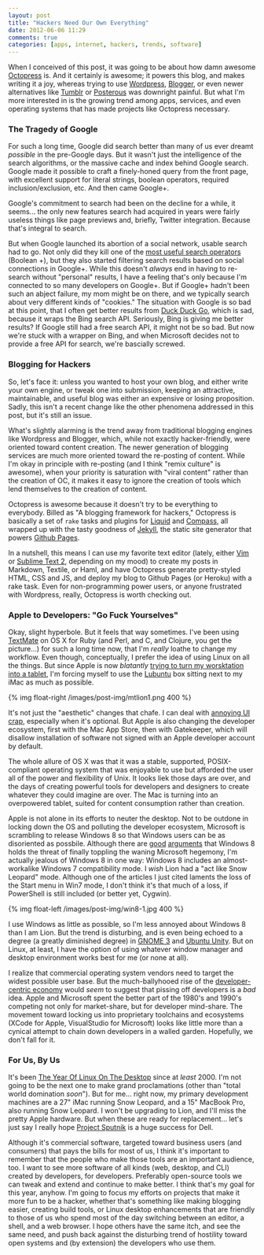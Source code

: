 ```yaml
---
layout: post
title: "Hackers Need Our Own Everything"
date: 2012-06-06 11:29
comments: true
categories: [apps, internet, hackers, trends, software]
---
```


When I conceived of this post, it was going to be about how damn awesome [Octopress](http://octopress.org) is. And it certainly is awesome; it powers this blog, and makes writing it a joy, whereas trying to use [Wordpress](http://wordpress.com), [Blogger](http://blogger.com), or even newer alternatives like [Tumblr](http://tumblr.com) or [Posterous](http://postero.us) was downright painful. But what I'm more interested in is the growing trend among apps, services, and even operating systems that has made projects like Octopress necessary.

### The Tragedy of Google

For such a long time, Google did search better than many of us ever dreamt _possible_ in the pre-Google days. But it wasn't just the intelligence of the search algorithms, or the massive cache and index behind Google search. Google made it possible to craft a finely-honed query from the front page, with excellent support for literal strings, boolean operators, required inclusion/exclusion, etc. And then came Google+.

Google's commitment to search had been on the decline for a while, it seems... the only new features search had acquired in years were fairly useless things like page previews and, briefly, Twitter integration. Because that's integral to search.

But when Google launched its abortion of a social network, usable search had to go. Not only did they kill one of the [most useful search operators](http://productforums.google.com/forum/#!topic/websearch/3oIWbew9xdE) (Boolean +), but they also started filtering search results based on social connections in Google+. While this doesn't _always_ end in having to re-search without "personal" results, I have a feeling that's only because I'm connected to so many developers on Google+. But if Google+ hadn't been such an abject failure, my mom might be on there, and we typically search about very different kinds of "cookies."  The situation with Google is so bad at this point, that I often get better results from [Duck Duck Go](http://duckduckgo.com/), which is sad, because it wraps the Bing search API. Seriously, Bing is giving me better results? If Google still had a free search API, it might not be so bad. But now we're stuck with a wrapper on Bing, and when Microsoft decides not to provide a free API for search, we're bascially screwed.

<!--more-->

### Blogging for Hackers

So, let's face it: unless you wanted to host your own blog, and either write your own engine, or tweak one into submission, keeping an attractive, maintainable, and useful blog was either an expensive or losing proposition. Sadly, this isn't a recent change like the other phenomena addressed in this post, but it's still an issue.

What's slightly alarming is the trend away from traditional blogging engines like Wordpress and Blogger, which, while not exactly hacker-friendly, were oriented toward content creation. The newer generation of blogging services are much more oriented toward the re-posting of content. While I'm okay in principle with re-posting (and I think "remix culture" is awesome), when your priority is saturation with "viral content" rather than the creation of OC, it makes it easy to ignore the creation of tools which lend themselves to the creation of content.

Octopress is awesome because it doesn't try to be everything to everybody. Billed as "A blogging framework for hackers," Octopress is basically a set of `rake` tasks and plugins for [Liquid](https://github.com/Shopify/liquid) and [Compass](http://compass-style.org/), all wrapped up with the tasty goodness of [Jekyll](https://github.com/mojombo/jekyll), the static site generator that powers [Github Pages](http://pages.github.com).

In a nutshell, this means I can use my favorite text editor (lately, either [Vim](http://www.vim.org/) or [Sublime Text 2](http://www.sublimetext.com/2), depending on my mood) to create my posts in Markdown, Textile, or Haml, and have Octopress generate pretty-styled HTML, CSS and JS, and deploy my blog to Github Pages (or Heroku) with a rake task. Even for non-programming power users, or anyone frustrated with Wordpress, really, Octopress is worth checking out. 

### Apple to Developers: "Go Fuck Yourselves"

Okay, slight hyperbole. But it feels that way sometimes. I've been using [TextMate](http://macromates.com/) on OS X for Ruby (and Perl, and C, and Clojure, you get the picture...) for such a long time now, that I'm _really_ loathe to change my workflow. Even though, conceptually, I prefer the idea of using Linux on all the things. But since Apple is now _blatantly_ [trying to turn my worsktation into a tablet](http://www.apple.com/macosx/mountain-lion/features.html), I'm forcing myself to use the [Lubuntu](http://lubuntu.org/) box sitting next to my iMac as much as possible. 

{% img float-right /images/post-img/mtlion1.png 400 %}

It's not just the "aesthetic" changes that chafe. I can deal with [annoying UI crap](http://unity.ubuntu.com/), especially when it's optional. But Apple is also changing the developer ecosystem, first with the Mac App Store, then with Gatekeeper, which will disallow installation of software not signed with an Apple developer account by default.

The whole allure of OS X was that it was a stable, supported, POSIX-compliant operating system that was enjoyable to use but afforded the user all of the power and flexibility of Unix. It looks liek those days are over, and the days of creating powerful tools for developers and designers to create whatever they could imagine are over. The Mac is turning into an overpowered tablet, suited for content consumption rather than creation.

Apple is not alone in its efforts to neuter the desktop. Not to be outdone in locking down the OS and polluting the developer ecosystem, Microsoft is scrambling to release Windows 8 so that Windows users can be as disoriented as possbile. Although there are [good](http://mobileopportunity.blogspot.com/2012/05/fear-and-loathing-and-windows-8.html) [arguments](http://pcunix.hubpages.com/hub/Why-Windows-8-might-Kill-Microsoft) that Windows 8 holds the threat of finally toppling the waning Microsoft hegemony, I'm actually jealous of Windows 8 in one way: Windows 8 includes an almost-workalike Windows 7 compatibility mode. I _wish_ Lion had a "act like Snow Leopard" mode. Although one of the articles I just cited laments the loss of the Start menu in Win7 mode, I don't think it's that much of a loss, if PowerShell is still included (or better yet, Cygwin). 

{% img float-left /images/post-img/win8-1.jpg 400 %}

I use Windows as little as possible, so I'm less annoyed about Windows 8 than I am Lion. But the trend is disturbing, and is even being echoed to a degree (a greatly diminished degree) in [GNOME 3](http://www.gnome.org/gnome-3/) and [Ubuntu Unity](http://unity.ubuntu.com/). But on Linux, at least, I have the option of using whatever window manager and desktop environment works best for me (or none at all). 

I realize that commercial operating system vendors need to target the widest possible user base. But the much-ballyhooed rise of the [developer-centric economy](http://www.forbes.com/sites/venkateshrao/2011/12/05/the-rise-of-developeronomics/) would _seem_ to suggest that pissing off developers is a _bad_ idea. Apple and Microsoft spent the better part of the 1980's and 1990's competing not only for market-share, but for developer mind-share. The movement toward locking us into proprietary toolchains and ecosystems (XCode for Apple, VisualStudio for Microsoft) looks like little more than a cynical attempt to chain down developers in a walled garden. Hopefully, we don't fall for it.

### For Us, By Us

It's been [The Year Of Linux On The Desktop](http://en.wikipedia.org/wiki/Desktop_Linux#Year_of_Desktop_Linux) since at _least_ 2000. I'm not going to be the next one to make grand proclamations (other than "total world domination _soon_"). But for me... right now, my primary development machines are a 27" iMac running Snow Leopard, and a 15" MacBook Pro, also running Snow Leopard. I won't be upgrading to Lion, and I'll miss the pretty Apple hardware. But when these are ready for replacement... let's just say I really hope [Project Sputnik](http://www.theverge.com/2012/5/7/3006266/dell-project-sputnik-ubuntu-xps-13-developers) is a huge success for Dell.

Although it's commercial software, targeted toward business users (and consumers) that pays the bills for most of us, I think it's important to remember that the people who make those tools are an important audience, too. I want to see more software of all kinds (web, desktop, and CLI) created by developers, for developers. Preferably open-source tools we can tweak and extend and continue to make better. I think that's my goal for this year, anyhow. I'm going to focus my efforts on projects that make it more fun to be a hacker, whether that's something like making blogging easier, creating build tools, or Linux desktop enhancements that are friendly to those of us who spend most of the day switching between an editor, a shell, and a web browser. I hope others have the same itch, and see the same need, and push back against the disturbing trend of hostility toward open systems and (by extension) the developers who use them.